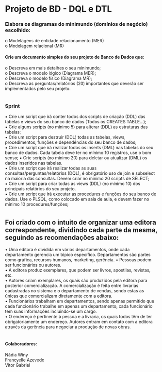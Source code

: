 # Projeto de BD - DQL e DTL

### Elabora os diagramas do minimundo (domínios de negócio) escolhido:

o Modelagens de entidade relacionamento (MER)  
o Modelagem relacional (MR)  

#### Crie um documento simples do seu projeto de Banco de Dados que:  

o Descreva em mais detalhes o seu minimundo;  
o Descreva o modelo lógico (Diagrama MER);  
o Descreva o modelo físico (Diagrama MR);  
o Descreva as perguntas/relatórios (20) importantes que deverão ser implementados pelo seu projeto.  
#
### Sprint 

▪ Crie um script que irá conter todos dos scripts de criação (DDL) das tabelas e views do seu banco de dados (Todos os CREATES TABLE...);  
▪ Crie alguns scripts (no mínimo 5) para alterar (DDL) as estruturas das tabelas;  
▪ Crie um script para destruir (DDL) todas as tabelas, views, procedimentos, funções e dependências do seu banco de dados;  
▪ Crie um script que irá realizar todos os inserts (DML) nas tabelas do seu banco de dados. Cada tabela deve ter no mínimo 10 registros, use o bom senso; 
▪ Crie scripts (no mínimo 20) para deletar ou atualizar (DML) os dados inseridos nas tabelas.  
▪ Crie um script que irá realizar todas as suas consultas/perguntas/relatórios (DQL), é obrigatório uso de join e subselect na maioria das consultas. Devem criar no mínimo 20 scripts de SELECT;  
▪ Crie um script para criar todas as views (DDL) (no mínimo 10) dos principais relatórios do seu projeto.  
▪ Crie um script que irá executar as procedures e funções do seu banco de dados. Use o PLSQL, como colocado em sala de aula, e devem fazer no mínimo 10 procedures/funções; 

#
## Foi criado com o intuito de organizar uma editora correspondente, dividindo cada parte da mesma, seguindo as recomendações abaixo:

• Uma editora é dividida em vários departamentos, onde cada departamento gerencia um tópico específico. Departamentos são partes como gráfica, recursos humanos, marketing, gerência. 
• Pessoas podem ser funcionários ou autores.  
• A editora produz exemplares, que podem ser livros, apostilas, revistas, etc.  
• Autores criam exemplares, os quais são produzidos pela editora para posterior comercialização. A comercialização é feita entre livrarias cadastradas no sistema e o departamento de vendas, sendo estas as únicas que comercializam diretamente com a editora.  
• Funcionários trabalham em departamentos, sendo apenas permitido que cada funcionário trabalhe em apenas um departamento, cada funcionário tem suas informações incluindo-se um cargo.   
• O endereço é pertinente à pessoa e a livraria, os quais todos têm de ter obrigatoriamente um endereço. Autores entram em contato com a editora através da gerência para negociar a produção de novas obras. 
#
#### Colaboradores:

Nádia Winy  
Francyelle Azevedo  
Vitor Gabriel 
